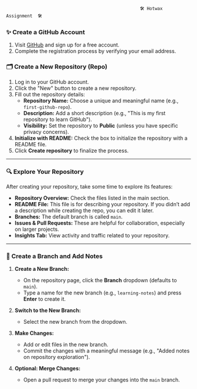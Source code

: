                                                        🛠️ Hotwax Assignment  🛠️


### ✨ Create a GitHub Account
1. Visit [GitHub](https://github.com) and sign up for a free account.
2. Complete the registration process by verifying your email address.

### 🗂️ Create a New Repository (Repo)
1. Log in to your GitHub account.
2. Click the "New" button to create a new repository.
3. Fill out the repository details:
   - **Repository Name:** Choose a unique and meaningful name (e.g., `first-github-repo`).
   - **Description:** Add a short description (e.g., "This is my first repository to learn GitHub").
   - **Visibility:** Set the repository to **Public** (unless you have specific privacy concerns).
4. **Initialize with README:** Check the box to initialize the repository with a README file.
5. Click **Create repository** to finalize the process.

---

### 🔍 Explore Your Repository
After creating your repository, take some time to explore its features:
- **Repository Overview:** Check the files listed in the main section.
- **README File:** This file is for describing your repository. If you didn’t add a description while creating the repo, you can edit it later.
- **Branches:** The default branch is called `main`.
- **Issues & Pull Requests:** These are helpful for collaboration, especially on larger projects.
- **Insights Tab:** View activity and traffic related to your repository.

---

### 🌿 Create a Branch and Add Notes
1. **Create a New Branch:**
   - On the repository page, click the **Branch** dropdown (defaults to `main`).
   - Type a name for the new branch (e.g., `learning-notes`) and press **Enter** to create it.

2. **Switch to the New Branch:**
   - Select the new branch from the dropdown.

3. **Make Changes:**
   - Add or edit files in the new branch.
   - Commit the changes with a meaningful message (e.g., "Added notes on repository exploration").

4. **Optional: Merge Changes:**
   - Open a pull request to merge your changes into the `main` branch.




